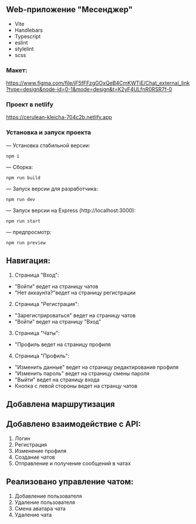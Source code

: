 ## Web-приложение "Месенджер"

- Vite
- Handlebars
- Typescript
- eslint
- stylelint
- scss

### Макет:
https://www.figma.com/file/jF5fFFzgGOxQeB4CmKWTiE/Chat_external_link?type=design&node-id=0-1&mode=design&t=K2yF4ULfnR0RSR7f-0

### Проект в netlify
https://cerulean-kleicha-704c2b.netlify.app

### Установка и запуск проекта
— Установка стабильной версии:
```
npm i
```

— Сборка:
```
npm run build
```

— Запуск версии для разработчика:
```
npm run dev
```

— Запуск версии на Express (http://localhost:3000):
```
npm run start
```

— предпросмотр:
```
npm run preview
```


## Навигация:
1. Страница "Вход":
  - "Войти" ведет на страницу чатов
  - "Нет аккаунта?"ведет на страницу регистрации

2. Страница "Регистрация":
  - "Зарегистрироваться" ведет на страницу чатов
  - "Войти" ведет на страницу "Вход"

3. Страница "Чаты":
  - "Профиль ведет на страницу профиля

4. Страница "Профиль":
  - "Изменить данные" ведет на страницу редактирования профиля
  - "Изменить пароль" ведет на страницу смены пароля
  - "Выйти" ведет на страницу входа 
  - Кнопка с левой стороны ведет на странцу чатов

## Добавлена маршрутизация

## Добавлено взаимодействие с API:
1. Логин
2. Регистрация
3. Изменение профиля
4. Создание чатов
5. Отправление и получение сообщений в чатах

## Реализовано управление чатом: 
1. Добавление пользователя
2. Удаление пользователя
3. Смена аватара чата
4. Удаление чата
